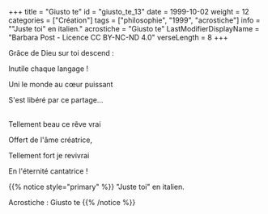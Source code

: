 +++
title = "Giusto te"
id = "giusto_te_13"
date = 1999-10-02
weight = 12
categories = ["Création"]
tags = ["philosophie", "1999", "acrostiche"]
info = "\"Juste toi\" en italien."
acrostiche = "Giusto te"
LastModifierDisplayName = "Barbara Post - Licence CC BY-NC-ND 4.0"
verseLength = 8
+++

Grâce de Dieu sur toi descend :

Inutile chaque langage !

Uni le monde au cœur puissant

S'est libéré par ce partage...

 \
Tellement beau ce rêve vrai

Offert de l'âme créatrice,

Tellement fort je revivrai

En l'éternité cantatrice !

{{% notice style="primary" %}}
\"Juste toi\" en italien.

Acrostiche : Giusto te
{{% /notice %}}
